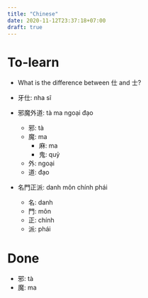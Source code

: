 ```yaml
---
title: "Chinese"
date: 2020-11-12T23:37:18+07:00
draft: true
---
```


# To-learn

* What is the difference between 仕 and 士?

* 牙仕: nha sĩ
* 邪魔外道: tà ma ngoại đạo
    * 邪: tà
    * 魔: ma
        * 麻: ma
        * 鬼: quỷ
    * 外: ngoại
    * 道: đạo
* 名門正派: danh môn chính phái
    * 名: danh
    * 門: môn
    * 正: chính
    * 派: phái

# Done

* 邪: tà
* 魔: ma
